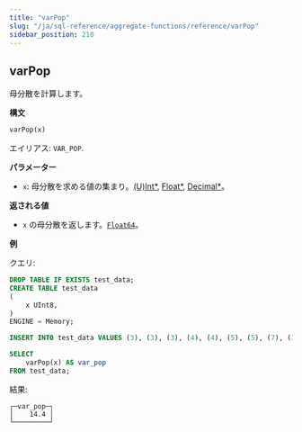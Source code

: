 ```yaml
---
title: "varPop"
slug: "/ja/sql-reference/aggregate-functions/reference/varPop"
sidebar_position: 210
---
```


## varPop

母分散を計算します。

**構文**

```sql
varPop(x)
```

エイリアス: `VAR_POP`.

**パラメーター**

- `x`: 母分散を求める値の集まり。[(U)Int*](../../data-types/int-uint.md), [Float*](../../data-types/float.md), [Decimal*](../../data-types/decimal.md)。

**返される値**

- `x` の母分散を返します。[`Float64`](../../data-types/float.md)。

**例**

クエリ:

```sql
DROP TABLE IF EXISTS test_data;
CREATE TABLE test_data
(
    x UInt8,
)
ENGINE = Memory;

INSERT INTO test_data VALUES (3), (3), (3), (4), (4), (5), (5), (7), (11), (15);

SELECT
    varPop(x) AS var_pop
FROM test_data;
```

結果:

```response
┌─var_pop─┐
│    14.4 │
└─────────┘
```
